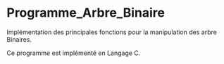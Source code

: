 # Programme_Arbre_Binaire
Implémentation des principales fonctions pour la manipulation des arbre Binaires.

Ce programme est implémenté en Langage C.
